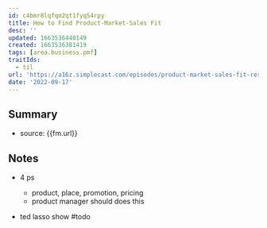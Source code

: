 ```yaml
---
id: c4bmr8lqfqm2qt1fyq54rpy
title: How to Find Product-Market-Sales Fit
desc: ''
updated: 1663536440149
created: 1663536381419
tags: [area.business.pmf]
traitIds:
  - til
url: 'https://a16z.simplecast.com/episodes/product-market-sales-fit-rerun-ZWEoPdxT'
date: '2022-09-17'
---
```


## Summary
- source:  {{fm.url}}

## Notes
- 4 ps
  - product, place, promotion, pricing
  - product manager should does this

-  ted lasso show #todo
